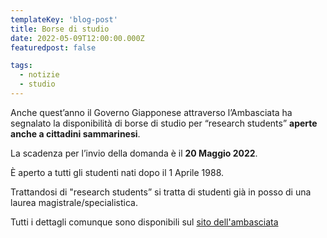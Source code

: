 ```yaml
---
templateKey: 'blog-post'
title: Borse di studio
date: 2022-05-09T12:00:00.000Z
featuredpost: false

tags:
  - notizie
  - studio
---
```


Anche quest’anno il Governo Giapponese attraverso l’Ambasciata ha segnalato la disponibilità di borse di studio per “research students” **aperte anche a cittadini sammarinesi**.

La scadenza per l’invio della domanda è il **20 Maggio 2022**.

È aperto a tutti gli studenti nati dopo il 1 Aprile 1988.

Trattandosi di "research students” si tratta di studenti già in posso di una laurea magistrale/specialistica. 

Tutti i dettagli comunque sono disponibili sul [sito dell'ambasciata](https://www.it.emb-japan.go.jp/itpr_it/studio_ResearchStudents.html)